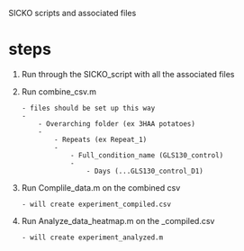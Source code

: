 SICKO scripts and associated files

# steps 

1.  Run through the SICKO_script with all the associated files

2.  Run combine_csv.m

        - files should be set up this way
        - 
            - Overarching folder (ex 3HAA potatoes)
            - 
                - Repeats (ex Repeat_1)
                - 
                    - Full_condition_name (GLS130_control)
                    - 
                        - Days (...GLS130_control_D1)
                    

3.  Run Complile_data.m on the combined csv

        - will create experiment_compiled.csv

4.  Run Analyze_data_heatmap.m on the _compiled.csv 

        - will create experiment_analyzed.m

